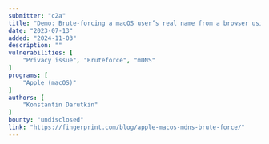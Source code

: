 ```yaml
---
submitter: "c2a"
title: "Demo: Brute-forcing a macOS user’s real name from a browser using mDNS"
date: "2023-07-13"
added: "2024-11-03"
description: ""
vulnerabilities: [
    "Privacy issue", "Bruteforce", "mDNS"
]
programs: [
    "Apple (macOS)"
]
authors: [
    "Konstantin Darutkin"
]
bounty: "undisclosed"
link: "https://fingerprint.com/blog/apple-macos-mdns-brute-force/"
---
```




